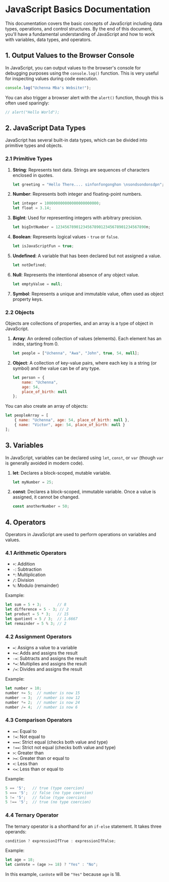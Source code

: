 # JavaScript Basics Documentation

This documentation covers the basic concepts of JavaScript including data types, operations, and control structures. By the end of this document, you'll have a fundamental understanding of JavaScript and how to work with variables, data types, and operators.

## 1. Output Values to the Browser Console

In JavaScript, you can output values to the browser's console for debugging purposes using the `console.log()` function. This is very useful for inspecting values during code execution.

```javascript
console.log("Uchenna Mba's Website!");
```

You can also trigger a browser alert with the `alert()` function, though this is often used sparingly:

```javascript
// alert("Hello World");
```

## 2. JavaScript Data Types

JavaScript has several built-in data types, which can be divided into primitive types and objects.

### 2.1 Primitive Types

1. **String**: Represents text data. Strings are sequences of characters enclosed in quotes.
   ```javascript
   let greeting = "Hello There.... sinfonfongonghon \nsondsondonsdpn";
   ```

2. **Number**: Represents both integer and floating-point numbers.
   ```javascript
   let integer = 100000000000000000000000;
   let float = 3.14;
   ```

3. **BigInt**: Used for representing integers with arbitrary precision.
   ```javascript
   let bigIntNumber = 1234567890123456789012345678901234567890n;
   ```

4. **Boolean**: Represents logical values - `true` or `false`.
   ```javascript
   let isJavaScriptFun = true;
   ```

5. **Undefined**: A variable that has been declared but not assigned a value.
   ```javascript
   let notDefined;
   ```

6. **Null**: Represents the intentional absence of any object value.
   ```javascript
   let emptyValue = null;
   ```

7. **Symbol**: Represents a unique and immutable value, often used as object property keys.

### 2.2 Objects

Objects are collections of properties, and an array is a type of object in JavaScript.

1. **Array**: An ordered collection of values (elements). Each element has an index, starting from 0.
   ```javascript
   let people = ["Uchenna", "Awa", "John", true, 54, null];
   ```

2. **Object**: A collection of key-value pairs, where each key is a string (or symbol) and the value can be of any type.
   ```javascript
   let person = {
       name: "Uchenna",
       age: 54,
       place_of_birth: null
   };
   ```

You can also create an array of objects:
```javascript
let peopleArray = [
    { name: "Uchenna", age: 54, place_of_birth: null }, 
    { name: "Victor", age: 54, place_of_birth: null }
];
```

## 3. Variables

In JavaScript, variables can be declared using `let`, `const`, or `var` (though `var` is generally avoided in modern code).

1. **let**: Declares a block-scoped, mutable variable.
   ```javascript
   let myNumber = 25;
   ```

2. **const**: Declares a block-scoped, immutable variable. Once a value is assigned, it cannot be changed.
   ```javascript
   const anotherNumber = 50;
   ```

## 4. Operators

Operators in JavaScript are used to perform operations on variables and values.

### 4.1 Arithmetic Operators

- `+`: Addition
- `-`: Subtraction
- `*`: Multiplication
- `/`: Division
- `%`: Modulo (remainder)

Example:
```javascript
let sum = 5 + 3;       // 8
let difference = 5 - 3; // 2
let product = 5 * 3;   // 15
let quotient = 5 / 3;  // 1.6667
let remainder = 5 % 3; // 2
```

### 4.2 Assignment Operators

- `=`: Assigns a value to a variable
- `+=`: Adds and assigns the result
- `-=`: Subtracts and assigns the result
- `*=`: Multiplies and assigns the result
- `/=`: Divides and assigns the result

Example:
```javascript
let number = 10;
number += 5;  // number is now 15
number -= 3;  // number is now 12
number *= 2;  // number is now 24
number /= 4;  // number is now 6
```

### 4.3 Comparison Operators

- `==`: Equal to
- `!=`: Not equal to
- `===`: Strict equal (checks both value and type)
- `!==`: Strict not equal (checks both value and type)
- `>`: Greater than
- `>=`: Greater than or equal to
- `<`: Less than
- `<=`: Less than or equal to

Example:
```javascript
5 == '5';   // true (type coercion)
5 === '5';  // false (no type coercion)
5 != '5';   // false (type coercion)
5 !== '5';  // true (no type coercion)
```

### 4.4 Ternary Operator

The ternary operator is a shorthand for an `if-else` statement. It takes three operands:
```javascript
condition ? expressionIfTrue : expressionIfFalse;
```

Example:
```javascript
let age = 18;
let canVote = (age >= 18) ? "Yes" : "No";
```

In this example, `canVote` will be `"Yes"` because `age` is 18.